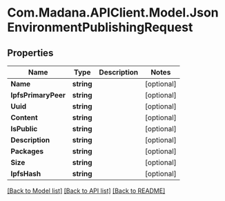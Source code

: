 
# Com.Madana.APIClient.Model.JsonEnvironmentPublishingRequest

## Properties

Name | Type | Description | Notes
------------ | ------------- | ------------- | -------------
**Name** | **string** |  | [optional] 
**IpfsPrimaryPeer** | **string** |  | [optional] 
**Uuid** | **string** |  | [optional] 
**Content** | **string** |  | [optional] 
**IsPublic** | **string** |  | [optional] 
**Description** | **string** |  | [optional] 
**Packages** | **string** |  | [optional] 
**Size** | **string** |  | [optional] 
**IpfsHash** | **string** |  | [optional] 

[[Back to Model list]](../README.md#documentation-for-models)
[[Back to API list]](../README.md#documentation-for-api-endpoints)
[[Back to README]](../README.md)

